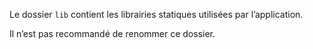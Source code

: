 Le dossier `lib` contient les librairies statiques utilisées par l’application.

<doc-alert type="warning">
Il n’est pas recommandé de renommer ce dossier.
</doc-alert>
